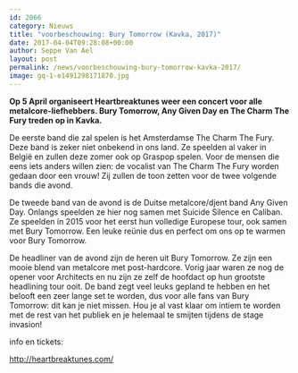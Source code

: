 ```yaml
---
id: 2066
category: Nieuws
title: "voorbeschouwing: Bury Tomorrow (Kavka, 2017)"
date: 2017-04-04T09:28:08+00:00
author: Seppe Van Ael
layout: post
permalink: /news/voorbeschouwing-bury-tomorrow-kavka-2017/
image: gq-1-e1491298171870.jpg
---
```

**Op 5 April organiseert Heartbreaktunes weer een concert voor alle metalcore-liefhebbers. Bury Tomorrow, Any Given Day en The Charm The Fury treden op in Kavka.**

De eerste band die zal spelen is het Amsterdamse The Charm The Fury. Deze band is zeker niet onbekend in ons land. Ze speelden al vaker in België en zullen deze zomer ook op Graspop spelen. Voor de mensen die eens iets anders willen zien: de vocalist van The Charm The Fury worden gedaan door een vrouw! Zij zullen de toon zetten voor de twee volgende bands die avond.



De tweede band van de avond is de Duitse metalcore/djent band Any Given Day. Onlangs speelden ze hier nog samen met Suicide Silence en Caliban. Ze speelden in 2015 voor het eerst hun volledige Europese tour, ook samen met Bury Tomorrow. Een leuke reünie dus en perfect om ons op te warmen voor Bury Tomorrow.



De headliner van de avond zijn de heren uit Bury Tomorrow. Ze zijn een mooie blend van metalcore met post-hardcore. Vorig jaar waren ze nog de opener voor Architects en nu zijn ze zelf de hoofdact op hun grootste headlining tour ooit. De band zegt veel leuks gepland te hebben en het belooft een zeer lange set te worden, dus voor alle fans van Bury Tomorrow: dit kan je niet missen. Hou je al vast klaar om intiem te worden met de rest van het publiek en je helemaal te smijten tijdens de stage invasion!



info en tickets:

http://heartbreaktunes.com/